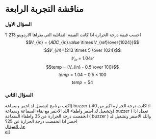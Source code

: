 # مناقشة التجربة الرابعة

### السؤال الاول

احسب قيمة درجة الحرارة اذا كانت القيمة التماثلية التي يقراها الاردوينو 213 ؟ <br>
$$𝑉_{𝑖𝑛} = {𝐴𝐷𝐶_{𝑖𝑛}.𝑣𝑎𝑙𝑢𝑒 \times 𝑉_{𝑟𝑒𝑓}\over{1024}}$$
$$𝑉_{𝑖𝑛}={213 \times 5 \over 1024}$$
$$𝑉_{𝑖𝑛}=1.04 𝑉$$
$$temp = {V_{in} - 0.5 \over 100}$$
$$temp = 1.04 - 0.5 \times 100$$
$$temp = 54$$

### السؤال الثاني

اكتب برنامج لتشغيل لد احمر وسماعة( buzzer ) اذاكانت درجة الحرارة اكبر من 40 وتشغيل لد اصفر واطفاء اللد
الاحمر مع بقاء السماعة وسماعة( buzzer ) تعمل اذا انخفضت درجة الحرارة عن 35 واطفاء السماعة ( buzzer ) واللد الاصفر
وتشغيل لد اخضر اذا انخفضت درجة الحرارة عن 25؟
<br>
[حل السؤال](index.ino) <br>
[alt](alt.ino)